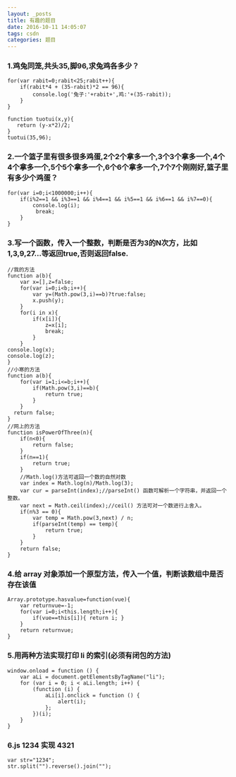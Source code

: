 ```yaml
---
layout: _posts
title: 有趣的题目
date: 2016-10-11 14:05:07
tags: csdn
categories: 题目
---
```


### 1.鸡兔同笼,共头35,脚96,求兔鸡各多少？
```
for(var rabit=0;rabit<25;rabit++){
    if(rabit*4 + (35-rabit)*2 == 96){
        console.log('兔子:'+rabit+',鸡:'+(35-rabit));
    }
}

function tuotui(x,y){
   return (y-x*2)/2;
}
tuotui(35,96);
```

### 2.一个篮子里有很多很多鸡蛋,2个2个拿多一个,3个3个拿多一个,4个4个拿多一个,5个5个拿多一个,6个6个拿多一个,7个7个刚刚好,篮子里有多少个鸡蛋？
```
for(var i=0;i<1000000;i++){
    if(i%2==1 && i%3==1 && i%4==1 && i%5==1 && i%6==1 && i%7==0){
        console.log(i);
         break;
    }
}
```

### 3.写一个函数，传入一个整数，判断是否为3的N次方，比如1,3,9,27...等返回true,否则返回false.
```
//我的方法
function a(b){
	var x=[],z=false;
    for(var i=0;i<b;i++){
    	var y=(Math.pow(3,i)==b)?true:false;
    	x.push(y);
    }
    for(i in x){
    	if(x[i]){
    		z=x[i];
    		break;
    	}
    }
console.log(x);
console.log(z);
}
//小寒的方法
function a(b){
    for(var i=1;i<=b;i++){
        if(Math.pow(3,i)==b){
            return true;
        }
    }
  return false;
}
//网上的方法
function isPowerOfThree(n){
	if(n<0){
		return false;
	}
	if(n==1){
		return true;
	}
	//Math.log()方法可返回一个数的自然对数
	var index = Math.log(n)/Math.log(3);
	var cur = parseInt(index);//parseInt() 函数可解析一个字符串，并返回一个整数。
	var next = Math.ceil(index);//ceil() 方法可对一个数进行上舍入。
	if(n%3 == 0){
		var temp = Math.pow(3,next) / n;
		if(parseInt(temp) == temp){
			return true;
		}
	}
	return false;
}
```

### 4.给 array 对象添加一个原型方法，传入一个值，判断该数组中是否存在该值
```
Array.prototype.hasvalue=function(vue){ 
	var returnvue=-1;  
	for(var i=0;i<this.length;i++){ 
		if(vue==this[i]){ return i; }  
	}  
	return returnvue;  
}
```

### 5.用两种方法实现打印 li 的索引(必须有闭包的方法)
```
window.onload = function () {
    var aLi = document.getElementsByTagName("li");
    for (var i = 0; i < aLi.length; i++) {
        (function (i) {
            aLi[i].onclick = function () {
                alert(i);
            };
        })(i);
    }
}
```

### 6.js 1234 实现 4321
```
var str="1234";
str.split("").reverse().join("");
```